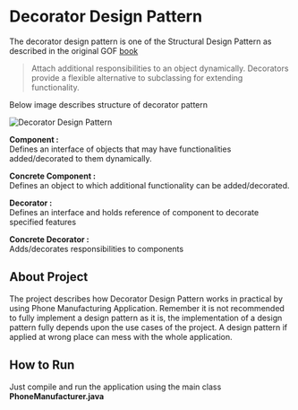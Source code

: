 # Decorator Design Pattern

The decorator design pattern is one of the Structural Design Pattern as described in the original GOF [book](https://github.com/amanver16/ebooks_cheatsheets/blob/master/PDF/Design%20Patterns%20-%20Elements%20of%20Reusable%20Object%20Oriented%20Software%20-%20GOF.pdf)

> Attach additional responsibilities to an object dynamically. Decorators provide a flexible alternative to subclassing for extending functionality. 
  
Below image describes structure of decorator pattern  

![Decorator Design Pattern](https://github.com/amanver16/ebooks_cheatsheets/blob/master/Images/Decorator%20Design%20Pattern.jpg)  

**Component :**  
Defines an interface of objects that may have functionalities added/decorated to them dynamically.

**Concrete Component :**  
Defines an object to which additional functionality can be added/decorated.

**Decorator :**  
Defines an interface and holds reference of component to decorate specified features

**Concrete Decorator :**  
Adds/decorates responsibilities to components

## About Project
The project describes how Decorator Design Pattern works in practical by using Phone Manufacturing Application. Remember it is not recommended to fully implement a design pattern as it is, the implementation of a design pattern fully depends upon the use cases of the project. A design pattern if applied at wrong place can mess with the whole application.  

## How to Run 
Just compile and run the application using the main class **PhoneManufacturer.java**
